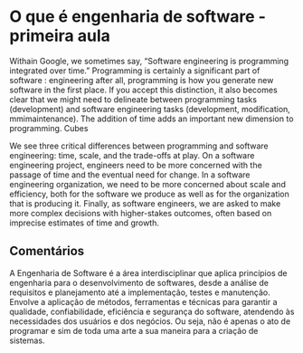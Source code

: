 # O que é engenharia de software - primeira aula

Withain Google, we sometimes say, “Software engineering is programming integrated over time.” Programming is certainly a significant part of software : engineering after all, programming is how you generate new software in the first place. If you accept this distinction, it also becomes clear that we might need to delineate between programming tasks (development) and software engineering tasks (development, modification, mmimaintenance). The addition of time adds an important new dimension to programming. Cubes


We see three critical differences between programming and software engineering: time, scale, and the trade-offs at play. On a software engineering project, engineers need to be more concerned with the passage of time and the eventual need for change. In a software engineering organization, we need to be more concerned about scale and efficiency, both for the software we produce as well as for the organization that is producing it. Finally, as software engineers, we are asked to make more complex decisions with higher-stakes outcomes, often based on imprecise estimates of time and growth.

## Comentários
A Engenharia de Software é a área interdisciplinar que aplica princípios de engenharia para o desenvolvimento de softwares, desde a análise de requisitos e planejamento até a implementação, testes e manutenção. Envolve a aplicação de métodos, ferramentas e técnicas para garantir a qualidade, confiabilidade, eficiência e segurança do software, atendendo às necessidades dos usuários e dos negócios. Ou seja, não é apenas o ato de programar e sim de toda uma arte a sua maneira para a criação de sistemas.